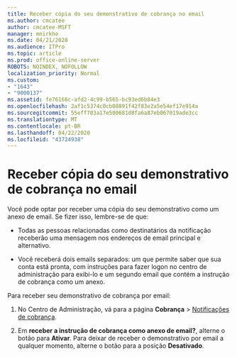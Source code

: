 ```yaml
---
title: Receber cópia do seu demonstrativo de cobrança no email
ms.author: cmcatee
author: cmcatee-MSFT
manager: mnirkhe
ms.date: 04/21/2020
ms.audience: ITPro
ms.topic: article
ms.prod: office-online-server
ROBOTS: NOINDEX, NOFOLLOW
localization_priority: Normal
ms.custom:
- "1643"
- "9000137"
ms.assetid: fe76166c-afd2-4c99-b565-bc93ed6b84e3
ms.openlocfilehash: 2af1c5374c0cb08891f42f83e2a5e54ef17e914a
ms.sourcegitcommit: 55eff703a17e500681d8fa6a87eb067019ade3cc
ms.translationtype: MT
ms.contentlocale: pt-BR
ms.lasthandoff: 04/22/2020
ms.locfileid: "43724938"
---
```

# <a name="receive-copy-of-your-billing-statement-in-email"></a>Receber cópia do seu demonstrativo de cobrança no email

Você pode optar por receber uma cópia do seu demonstrativo como um anexo de email. Se fizer isso, lembre-se de que:
  
- Todas as pessoas relacionadas como destinatários da notificação receberão uma mensagem nos endereços de email principal e alternativo.

- Você receberá dois emails separados: um que permite saber que sua conta está pronta, com instruções para fazer logon no centro de administração para exibi-lo e um segundo email que contém a instrução de cobrança como um anexo.

Para receber seu demonstrativo de cobrança por email:
  
1. No Centro de Administração, vá para a página **Cobrança** \> [Notificações de cobrança](https://go.microsoft.com/fwlink/p/?linkid=853212).

2. Em **receber a instrução de cobrança como anexo de email?**, alterne o botão para **Ativar**. Para deixar de receber o demonstrativo por email a qualquer momento, alterne o botão para a posição **Desativado**.